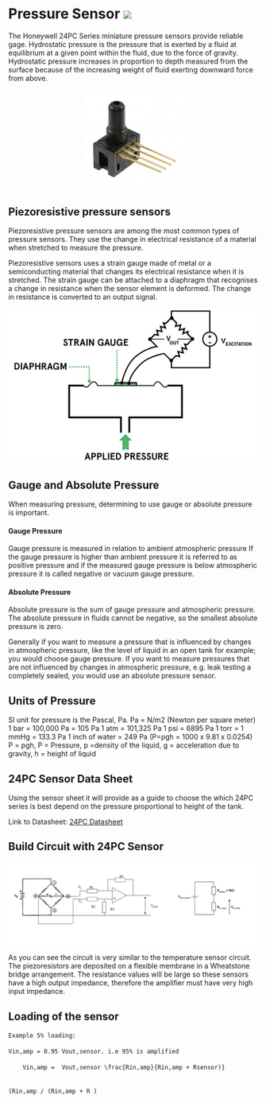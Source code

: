 # Pressure Sensor [<img src="https://external-content.duckduckgo.com/iu/?u=https%3A%2F%2Fimage.flaticon.com%2Ficons%2Fpng%2F512%2F15%2F15766.png&f=1&nofb=1" width="20px">](./index.md)

The Honeywell 24PC Series miniature pressure sensors provide reliable gage.
Hydrostatic pressure is the pressure that is exerted by a fluid at equilibrium at a given point within the fluid, due to the force of gravity. Hydrostatic pressure increases in proportion to depth measured from the surface because of the increasing weight of fluid exerting downward force from above.

<p align="center">
    <img src="images/24PC.jpg" width="40%">
</p>

## Piezoresistive pressure sensors

Piezoresistive pressure sensors are among the most common types of pressure sensors. They use the change in electrical resistance of a material when stretched to measure the pressure.

Piezoresistive sensors uses a strain gauge made of metal or a semiconducting material that changes its electrical resistance when it is stretched. The strain gauge can be attached to a diaphragm that recognises a change in resistance when the sensor element is deformed. The change in resistance is converted to an output signal.

<p align="center">
    <img src="images/Piezo.jpg">
</p>

## Gauge and Absolute Pressure

When measuring pressure, determining to use gauge or absolute pressure is important.

#### Gauge Pressure

Gauge pressure is measured in relation to ambient atmospheric pressure If the gauge pressure is higher than ambient pressure it is referred to as positive pressure and if the measured gauge pressure is below atmospheric pressure it is called negative or vacuum gauge pressure.

#### Absolute Pressure

Absolute pressure is the sum of gauge pressure and atmospheric pressure. The absolute pressure in fluids cannot be negative, so the smallest absolute pressure is zero.

Generally if you want to measure a pressure that is influenced by changes in atmospheric pressure, like the level of liquid in an open tank for example; you would choose gauge pressure.
If you want to measure pressures that are not influenced by changes in atmospheric pressure, e.g. leak testing a completely sealed, you would use an absolute pressure sensor.

## Units of Pressure

SI unit for pressure is the Pascal, Pa.
Pa = N/m2 (Newton per square meter)
1 bar = 100,000 Pa = 105 Pa
1 atm = 101,325 Pa
1 psi = 6895 Pa
1 torr = 1 mmHg = 133.3 Pa
1 inch of water = 249 Pa (P=ρgh = 1000 x 9.81 x 0.0254)
P = pgh, P = Pressure, p =density of the liquid, g = acceleration due to gravity, h = height of liquid

## 24PC Sensor Data Sheet

Using the sensor sheet it will provide as a guide to choose the which 24PC series is best depend on the pressure proportional to height of the tank.

Link to Datasheet: [24PC Datasheet](./24PC.md)

## Build Circuit with 24PC Sensor

<p align="center">
    <img src="images/Pressure.PNG">
</p>

As you can see the circuit is very similar to the temperature sensor circuit. The piezoresistors are deposited on a flexible membrane in a Wheatstone bridge arrangement. The resistance values will be large so these sensors have a high output impedance, therefore the amplifier must have very high input impedance.

## Loading of the sensor

```
Example 5% loading:

Vin,amp = 0.95 Vout,sensor. i.e 95% is amplified

    Vin,amp =  Vout,sensor \frac{Rin,amp}{Rin,amp + Rsensor)}


(Rin,amp / (Rin,amp + R )



```
